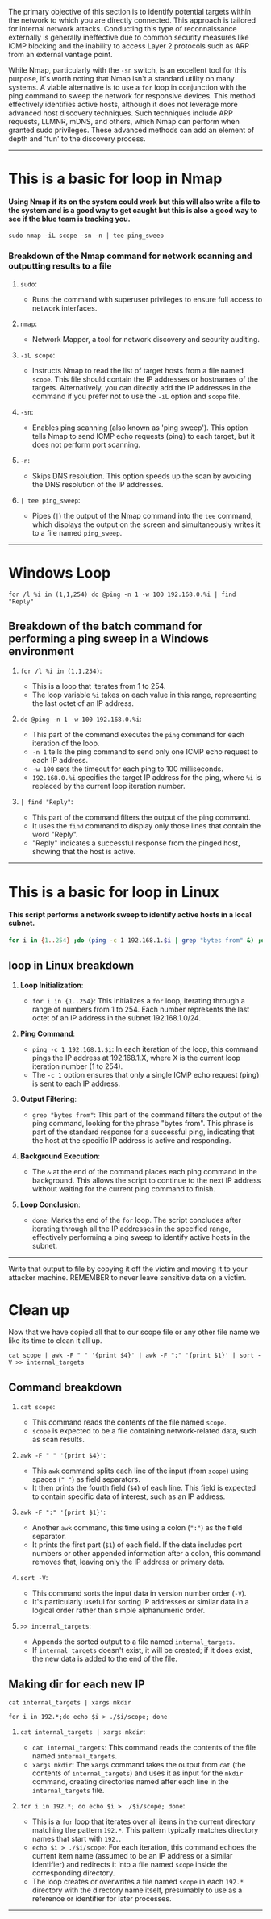 The primary objective of this section is to identify potential targets within the network to which you are directly connected. This approach is tailored for internal network attacks. Conducting this type of reconnaissance externally is generally ineffective due to common security measures like ICMP blocking and the inability to access Layer 2 protocols such as ARP from an external vantage point.

While Nmap, particularly with the `-sn` switch, is an excellent tool for this purpose, it's worth noting that Nmap isn't a standard utility on many systems. A viable alternative is to use a `for` loop in conjunction with the ping command to sweep the network for responsive devices. This method effectively identifies active hosts, although it does not leverage more advanced host discovery techniques. Such techniques include ARP requests, LLMNR, mDNS, and others, which Nmap can perform when granted sudo privileges. These advanced methods can add an element of depth and 'fun' to the discovery process.

---
# This is a basic for loop in Nmap
#### Using Nmap if its on the system could work but this will also write a file to the system and is a good way to get caught but this is also a good way to see if the blue team is tracking you.

```shell
sudo nmap -iL scope -sn -n | tee ping_sweep
```

### Breakdown of the Nmap command for network scanning and outputting results to a file

1. `sudo`:
   - Runs the command with superuser privileges to ensure full access to network interfaces.

2. `nmap`:
   - Network Mapper, a tool for network discovery and security auditing.

3. `-iL scope`:
   - Instructs Nmap to read the list of target hosts from a file named `scope`. This file should contain the IP addresses or hostnames of the targets. Alternatively, you can directly add the IP addresses in the command if you prefer not to use the `-iL` option and `scope` file.

4. `-sn`:
   - Enables ping scanning (also known as 'ping sweep'). This option tells Nmap to send ICMP echo requests (ping) to each target, but it does not perform port scanning.

5. `-n`:
   - Skips DNS resolution. This option speeds up the scan by avoiding the DNS resolution of the IP addresses.

6. `| tee ping_sweep`:
   - Pipes (`|`) the output of the Nmap command into the `tee` command, which displays the output on the screen and simultaneously writes it to a file named `ping_sweep`.


---
# Windows Loop

```shell
for /l %i in (1,1,254) do @ping -n 1 -w 100 192.168.0.%i | find "Reply"
```

## Breakdown of the batch command for performing a ping sweep in a Windows environment

1. `for /l %i in (1,1,254)`: 
   - This is a loop that iterates from 1 to 254. 
   - The loop variable `%i` takes on each value in this range, representing the last octet of an IP address.

2. `do @ping -n 1 -w 100 192.168.0.%i`:
   - This part of the command executes the `ping` command for each iteration of the loop.
   - `-n 1` tells the ping command to send only one ICMP echo request to each IP address.
   - `-w 100` sets the timeout for each ping to 100 milliseconds.
   - `192.168.0.%i` specifies the target IP address for the ping, where `%i` is replaced by the current loop iteration number.

3. `| find "Reply"`:
   - This part of the command filters the output of the ping command.
   - It uses the `find` command to display only those lines that contain the word "Reply".
   - "Reply" indicates a successful response from the pinged host, showing that the host is active.


---
# This is a basic for loop in Linux

#### This script performs a network sweep to identify active hosts in a local subnet.

```Bash
for i in {1..254} ;do (ping -c 1 192.168.1.$i | grep "bytes from" &) ;done
```

## loop in Linux breakdown

1. **Loop Initialization**:
   - `for i in {1..254}`: This initializes a `for` loop, iterating through a range of numbers from 1 to 254. Each number represents the last octet of an IP address in the subnet 192.168.1.0/24.

2. **Ping Command**:
   - `ping -c 1 192.168.1.$i`: In each iteration of the loop, this command pings the IP address at 192.168.1.X, where X is the current loop iteration number (1 to 254).
   - The `-c 1` option ensures that only a single ICMP echo request (ping) is sent to each IP address.

3. **Output Filtering**:
   - `grep "bytes from"`: This part of the command filters the output of the ping command, looking for the phrase "bytes from". This phrase is part of the standard response for a successful ping, indicating that the host at the specific IP address is active and responding.

4. **Background Execution**:
   - The `&` at the end of the command places each ping command in the background. This allows the script to continue to the next IP address without waiting for the current ping command to finish.

5. **Loop Conclusion**:
   - `done`: Marks the end of the `for` loop. The script concludes after iterating through all the IP addresses in the specified range, effectively performing a ping sweep to identify active hosts in the subnet.


---

Write that output to file by copying it off the victim and moving it to your attacker machine. REMEMBER to never leave sensitive data on a victim.

# Clean up

Now that we have copied all that to our scope file or any other file name we like its time to clean it all up.

```shell
cat scope | awk -F " " '{print $4}' | awk -F ":" '{print $1}' | sort -V >> internal_targets
```

## Command breakdown

1. `cat scope`:
   - This command reads the contents of the file named `scope`.
   - `scope` is expected to be a file containing network-related data, such as scan results.

2. `awk -F " " '{print $4}'`:
   - This `awk` command splits each line of the input (from `scope`) using spaces (`" "`) as field separators.
   - It then prints the fourth field (`$4`) of each line. This field is expected to contain specific data of interest, such as an IP address.

3. `awk -F ":" '{print $1}'`:
   - Another `awk` command, this time using a colon (`":"`) as the field separator.
   - It prints the first part (`$1`) of each field. If the data includes port numbers or other appended information after a colon, this command removes that, leaving only the IP address or primary data.

4. `sort -V`:
   - This command sorts the input data in version number order (`-V`).
   - It's particularly useful for sorting IP addresses or similar data in a logical order rather than simple alphanumeric order.

5. `>> internal_targets`:
   - Appends the sorted output to a file named `internal_targets`.
   - If `internal_targets` doesn't exist, it will be created; if it does exist, the new data is added to the end of the file.

## Making dir for each new IP

```shell
cat internal_targets | xargs mkdir

for i in 192.*;do echo $i > ./$i/scope; done
```

1. `cat internal_targets | xargs mkdir`:
   - `cat internal_targets`: This command reads the contents of the file named `internal_targets`.
   - `xargs mkdir`: The `xargs` command takes the output from `cat` (the contents of `internal_targets`) and uses it as input for the `mkdir` command, creating directories named after each line in the `internal_targets` file.

2. `for i in 192.*; do echo $i > ./$i/scope; done`:
   - This is a `for` loop that iterates over all items in the current directory matching the pattern `192.*`. This pattern typically matches directory names that start with `192.`.
   - `echo $i > ./$i/scope`: For each iteration, this command echoes the current item name (assumed to be an IP address or a similar identifier) and redirects it into a file named `scope` inside the corresponding directory.
   - The loop creates or overwrites a file named `scope` in each `192.*` directory with the directory name itself, presumably to use as a reference or identifier for later processes.

---

